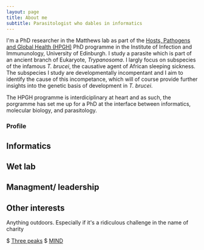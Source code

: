 ```yaml
---
layout: page
title: About me
subtitle: Parasitologist who dables in informatics
---
```


I'm a PhD researcher in the Matthews lab as part of the [Hosts, Pathogens and Global Health (HPGH)](https://www.ed.ac.uk/edinburgh-infectious-diseases/teaching/phd-programmes/hosts-pathogens-global-health) PhD programme in the Institute of Infection and Immununology, University of Edinburgh. I study a parasite which is part of an ancient branch of Eukaryote, _Trypanosoma_. I largly focus on subspecies of the infamous _T. brucei_, the causative agent of African sleeping sickness. The subspecies I study are developmentally incompentant and I aim to identify the cause of this incompetance, which will of course provide further insights into the genetic basis of development in _T. brucei_.  

The HPGH programme is interdiciplinary at heart and as such, the porgramme has set me up for a PhD at the interface between informatics, molecular biology, and parasitology. 



### Profile

## Informatics

## Wet lab

## Managment/ leadership

## Other interests

Anything outdoors. Especially if it's a ridiculous challenge in the name of charity

$ [Three peaks](https://www.justgiving.com/fundraising/guy-oldrieve)
$ [MIND](https://www.justgiving.com/fundraising/ogahb)
